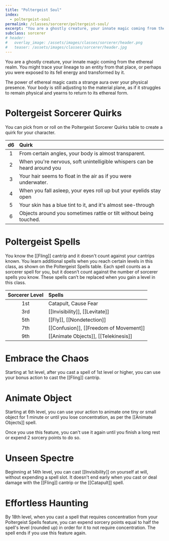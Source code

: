 ```yaml
---
title: "Poltergeist Soul"
index: 
  - poltergeist-soul
permalink: /classes/sorcerer/poltergeist-soul/
excerpt: "You are a ghostly creature, your innate magic coming from the ethereal realm."
subclass: sorcerer
# header:
#   overlay_image: /assets/images/classes/sorcerer/header.png
#   teaser: /assets/images/classes/sorcerer/header.jpg
---
```

You are a ghostly creature, your innate magic coming from the ethereal realm. You might trace your lineage to an entity from that place, or perhaps you were exposed to its fell energy and transformed by it.

The power of ethereal magic casts a strange aura over your physical presence. Your body is still adjusting to the material plane, as if it struggles to remain physical and yearns to return to its ethereal form.

# Poltergeist Sorcerer Quirks
You can pick from or roll on the Poltergeist Sorcerer Quirks table to create a quirk for your character.

| d6 | Quirk |
| :--: | :--- |
| 1 | From certain angles, your body is almost transparent. |
| 2 | When you're nervous, soft unintelligible whispers can be heard around you |
| 3 | Your hair seems to float in the air as if you were underwater. |
| 4 | When you fall asleep, your eyes roll up but your eyelids stay open |
| 5 | Your skin has a blue tint to it, and it's almost see-through |
| 6 | Objects around you sometimes rattle or tilt without being touched. |

# Poltergeist Spells
You know the [[Fling]] cantrip and it doesn't count against your cantrips known. You learn additional spells when you reach certain levels in this class, as shown on the Poltergeist Spells table. Each spell counts as a sorcerer spell for you, but it doesn’t count against the number of sorcerer spells you know. These spells can’t be replaced when you gain a level in this class.

| Sorcerer Level | Spells |
| :--: | :--- |
| 1st | Catapult, Cause Fear |
| 3rd | [[Invisibility]], [[Levitate]] |
| 5th | [[Fly]], [[Nondetection]] |
| 7th | [[Confusion]], [[Freedom of Movement]] |
| 9th | [[Animate Objects]], [[Telekinesis]] |

# Embrace the Chaos
Starting at 1st level, after you cast a spell of 1st level or higher, you can use your bonus action to cast the [[Fling]] cantrip.

# Animate Object
Starting at 6th level, you can use your action to animate one tiny or small object for 1 minute or until you lose concentration, as per the [[Animate Objects]] spell.

Once you use this feature, you can't use it again until you finish a long rest or expend 2 sorcery points to do so.

# Unseen Spectre 
Beginning at 14th level, you can cast [[Invisibility]] on yourself at will, without expending a spell slot. It doesn't end early when you cast or deal damage with the [[Fling]] cantrip or the [[Catapult]] spell.

# Effortless Haunting 
By 18th level, when you cast a spell that requires concentration from your Poltergeist Spells feature, you can expend sorcery points equal to half the spell's level (rounded up) in order for it to not require concentration. The spell ends if you use this feature again.